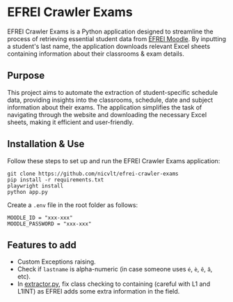 # EFREI Crawler Exams

EFREI Crawler Exams is a Python application designed to streamline the process of retrieving essential student data from [EFREI Moodle](https://moodle.myefrei.fr/login/index.php). By inputting a student's last name, the application downloads relevant Excel sheets containing information about their classrooms & exam details.

## Purpose

This project aims to automate the extraction of student-specific schedule data, providing insights into the classrooms, schedule, date and subject information about their exams. The application simplifies the task of navigating through the website and downloading the necessary Excel sheets, making it efficient and user-friendly.

## Installation & Use

Follow these steps to set up and run the EFREI Crawler Exams application:
```
git clone https://github.com/nicvlt/efrei-crawler-exams
pip install -r requirements.txt
playwright install
python app.py
```

Create a `.env` file in the root folder as follows:
```
MOODLE_ID = "xxx-xxx"
MOODLE_PASSWORD = "xxx-xxx"
```

## Features to add

- Custom Exceptions raising.
- Check if `lastname` is alpha-numeric (in case someone uses `é`, `è`, `ê`, `â`, etc).
- In [extractor.py](src/extractor/extractor.py), fix class checking to containing (careful with L1 and L1INT) as EFREI adds some extra information in the field.
